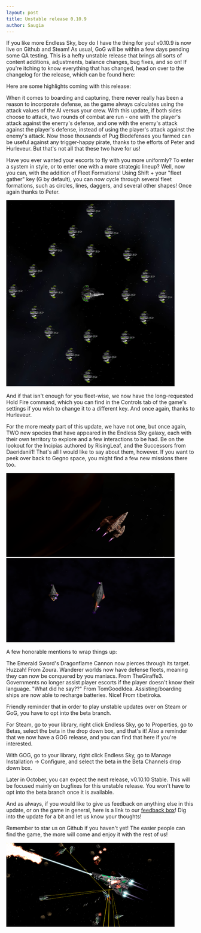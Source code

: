 ```yaml
---
layout: post
title: Unstable release 0.10.9
author: Saugia
---
```


If you like more Endless Sky, boy do I have the thing for you! v0.10.9 is now live on Github and Steam! As usual, GoG will be within a few days pending some QA testing. This is a hefty unstable release that brings all sorts of content additions, adjustments, balance changes, bug fixes, and so on! If you're itching to know everything that has changed, head on over to the changelog for the release, which can be found here:

Here are some highlights coming with this release:

When it comes to boarding and capturing, there never really has been a reason to incorporate defense, as the game always calculates using the attack values of the AI versus your crew. With this update, if both sides choose to attack, two rounds of combat are run - one with the player's attack against the enemy's defense, and one with the enemy's attack against the player's defense, instead of using the player's attack against the enemy's attack. Now those thousands of Pug Biodefenses you farmed can be useful against any trigger-happy pirate, thanks to the efforts of Peter and Hurleveur. But that's not all that these two have for us!

Have you ever wanted your escorts to fly with you more uniformly? To enter a system in style, or to enter one with a more strategic lineup? Well, now you can, with the addition of Fleet Formations! Using Shift + your "fleet gather" key (G by default), you can now cycle through several fleet formations, such as circles, lines, daggers, and several other shapes! Once again thanks to Peter.

<img class="centered shadowed" src="/images/blog/v0.10.9/formation.png" width="450" height="498" />

And if that isn't enough for you fleet-wise, we now have the long-requested Hold Fire command, which you can find in the Controls tab of the game's settings if you wish to change it to a different key. And once again, thanks to Hurleveur.

For the more meaty part of this update, we have not one, but once again, TWO new species that have appeared in the Endless Sky galaxy, each with their own territory to explore and a few interactions to be had. Be on the lookout for the Incipias authored by RisingLeaf, and the Successors from Daeridanii1! That's all I would like to say about them, however. If you want to peek over back to Gegno space, you might find a few new missions there too.

<img class="left shadowed" src="/images/blog/v0.10.9/incipias.png" width="450" height="225" />

<img class="right shadowed" src="/images/blog/v0.10.9/successors.png" width="450" height="225" />

A few honorable mentions to wrap things up:

The Emerald Sword's Dragonflame Cannon now pierces through its target. Huzzah! From Zoura.
Wanderer worlds now have defense fleets, meaning they can now be conquered by you maniacs. From TheGiraffe3.
Governments no longer assist player escorts if the player doesn't know their language. "What did he say??" From TomGoodIdea.
Assisting/boarding ships are now able to recharge batteries. Nice! From tibetiroka.

Friendly reminder that in order to play unstable updates over on Steam or GoG, you have to opt into the beta branch.

For Steam, go to your library, right click Endless Sky, go to Properties, go to Betas, select the beta in the drop down box, and that's it! Also a reminder that we now have a GOG release, and you can find that here if you're interested.

With GOG, go to your library, right click Endless Sky, go to Manage Installation -> Configure, and select the beta in the Beta Channels drop down box.

Later in October, you can expect the next release, v0.10.10 Stable. This will be focused mainly on bugfixes for this unstable release. You won't have to opt into the beta branch once it is available.

And as always, if you would like to give us feedback on anything else in this update, or on the game in general, here is a link to our [feedback box](https://docs.google.com/forms/d/e/1FAIpQLSdl_fVDlVdGpvXgZ4ya7YmGK1FQx9fJ-9L25Xmm2_dG8wpUcQ/viewform?usp=sf_link)! Dig into the update for a bit and let us know your thoughts!

Remember to star us on Github if you haven't yet! The easier people can find the game, the more will come and enjoy it with the rest of us!

<img class="centered shadowed" src="/images/blog/v0.10.9/v0.10.9.png" width="450" height="225" />
